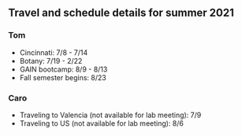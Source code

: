 ## Travel and schedule details for summer 2021

### Tom
- Cincinnati: 7/8 - 7/14
- Botany: 7/19 - 2/22
- GAIN bootcamp: 8/9 - 8/13
- Fall semester begins: 8/23


### Caro
- Traveling to Valencia (not available for lab meeting): 7/9
- Traveling to US (not available for lab meeting): 8/6
